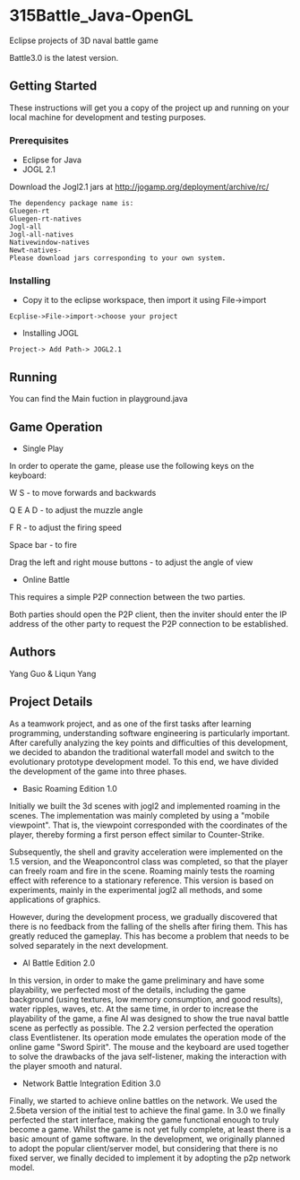 # 315Battle_Java-OpenGL
Eclipse projects of 3D naval battle game

Battle3.0 is the latest version.

## Getting Started

These instructions will get you a copy of the project up and running on your local machine for development and testing purposes. 

### Prerequisites
* Eclipse for Java
* JOGL 2.1

Download the Jogl2.1 jars at
http://jogamp.org/deployment/archive/rc/

```
The dependency package name is:
Gluegen-rt
Gluegen-rt-natives
Jogl-all
Jogl-all-natives
Nativewindow-natives
Newt-natives-
Please download jars corresponding to your own system.

```

### Installing

* Copy it to the eclipse workspace, then import it using File->import 

```
Ecplise->File->import->choose your project
```

* Installing JOGL

```
Project-> Add Path-> JOGL2.1
```


## Running 

You can find the Main fuction in playground.java

## Game Operation

* Single Play

In order to operate the game, please use the following keys on the keyboard:

W S - to move forwards and backwards

Q E A D - to adjust the muzzle angle

F R - to adjust the firing speed

Space bar - to fire

Drag the left and right mouse buttons - to adjust the angle of view


* Online Battle

This requires a simple P2P connection between the two parties.

Both parties should open the P2P client, then the inviter should enter the IP address of the other party to request the P2P connection to be established.


## Authors

Yang Guo & Liqun Yang


## Project Details

As a teamwork project, and as one of the first tasks after learning programming, understanding software engineering is particularly important. After carefully analyzing the key points and difficulties of this development, we decided to abandon the traditional waterfall model and switch to the evolutionary prototype development model. To this end, we have divided the development of the game into three phases.

* Basic Roaming Edition 1.0

Initially we built the 3d scenes with jogl2 and implemented roaming in the scenes. The implementation was mainly completed by using a "mobile viewpoint". That is, the viewpoint corresponded with the coordinates of the player, thereby forming a first person effect similar to Counter-Strike.

Subsequently, the shell and gravity acceleration were implemented on the 1.5 version, and the Weaponcontrol class was completed, so that the player can freely roam and fire in the scene. Roaming mainly tests the roaming effect with reference to a stationary reference. This version is based on experiments, mainly in the experimental jogl2 all methods, and some applications of graphics.

However, during the development process, we gradually discovered that there is no feedback from the falling of the shells after firing them. This has greatly reduced the gameplay. This has become a problem that needs to be solved separately in the next development.

* AI Battle Edition 2.0

In this version, in order to make the game preliminary and have some playability, we perfected most of the details, including the game background (using textures, low memory consumption, and good results), water ripples, waves, etc. At the same time, in order to increase the playability of the game, a fine AI was designed to show the true naval battle scene as perfectly as possible. The 2.2 version perfected the operation class Eventlistener. Its operation mode emulates the operation mode of the online game "Sword Spirit". The mouse and the keyboard are used together to solve the drawbacks of the java self-listener, making the interaction with the player smooth and natural.

* Network Battle Integration Edition 3.0

Finally, we started to achieve online battles on the network. We used the 2.5beta version of the initial test to achieve the final game. In 3.0 we finally perfected the start interface, making the game functional enough to truly become a game. Whilst the game is not yet fully complete, at least there is a basic amount of game software. In the development, we originally planned to adopt the popular client/server model, but considering that there is no fixed server, we finally decided to implement it by adopting the p2p network model.
